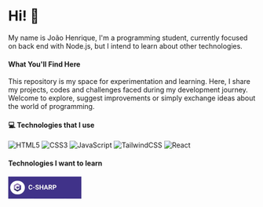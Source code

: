 # Hi! 👋
My name is João Henrique, I'm a programming student, currently focused on back end with Node.js, but I intend to learn about other technologies.


#### What You'll Find Here
This repository is my space for experimentation and learning. Here, I share my projects, codes and challenges faced during my development journey. Welcome to explore, suggest improvements or simply exchange ideas about the world of programming.

#### 💻 Technologies that I use

![HTML5](https://github.com/AsmrProg-YT/AsmrProg-YT/blob/master/assets/html.svg) ![CSS3](https://github.com/AsmrProg-YT/AsmrProg-YT/blob/master/assets/css.svg) ![JavaScript](https://github.com/AsmrProg-YT/AsmrProg-YT/blob/master/assets/javascript.svg) ![TailwindCSS](https://github.com/AsmrProg-YT/AsmrProg-YT/blob/master/assets/tailwind.svg) ![React](https://github.com/AsmrProg-YT/AsmrProg-YT/blob/master/assets/react.svg)

#### Technologies I want to learn

![C-sharp](./assets/csharp.png)
